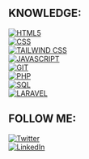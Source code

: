 
## KNOWLEDGE:
[![HTML5](https://img.shields.io/badge/HTML5-E34F26?style=for-the-badge&logo=HTML5&logoColor=white&labelColor=101010)]()
</br>
[![CSS](https://img.shields.io/badge/CSS-1572B6?style=for-the-badge&logo=CSS3&logoColor=white&labelColor=101010)]()
</br>
[![TAILWIND CSS](https://img.shields.io/badge/TAILWIND%20CSS-06B6D4?style=for-the-badge&logo=Tailwind-CSS&logoColor=white&labelColor=101010)]()
</br>
[![JAVASCRIPT](https://img.shields.io/badge/JAVASCRIPT-F7DF1E?style=for-the-badge&logo=JavaScript&logoColor=white&labelColor=101010)]()
</br>
[![GIT](https://img.shields.io/badge/GIT-F05032?style=for-the-badge&logo=Git&logoColor=white&labelColor=101010)]()
</br>
[![PHP](https://img.shields.io/badge/PHP-777BB4?style=for-the-badge&logo=PHP&logoColor=white&labelColor=101010)]()
</br>
[![SQL](https://img.shields.io/badge/SQL-003C71?style=for-the-badge&logo=MySQL&logoColor=white&labelColor=101010)]()
</br>
[![LARAVEL](https://img.shields.io/badge/LARAVEL-FF2D20?style=for-the-badge&logo=Laravel&logoColor=white&labelColor=101010)]()






## FOLLOW ME:

[![Twitter](https://img.shields.io/badge/Twitter-@JL_Roble-1DA1F2?style=for-the-badge&logo=twitter&logoColor=white&labelColor=101010)](https://twitter.com/JL_Roble)
</br>
[![LinkedIn](https://img.shields.io/badge/LinkedIn-Jose_Luís_Robledo-0077B5?style=for-the-badge&logo=linkedin&logoColor=white&labelColor=101010)](https://www.linkedin.com/in/jose-luis-robledo-587062146/)










<!--
**Robledogar/robledogar** is a ✨ _special_ ✨ repository because its `README.md` (this file) appears on your GitHub profile.

Here are some ideas to get you started:

- 🔭 I’m currently working on ...
- 🌱 I’m currently learning ...
- 👯 I’m looking to collaborate on ...
- 🤔 I’m looking for help with ...
- 💬 Ask me about ...
- 📫 How to reach me: ...
- 😄 Pronouns: ...
- ⚡ Fun fact: ...
-->
